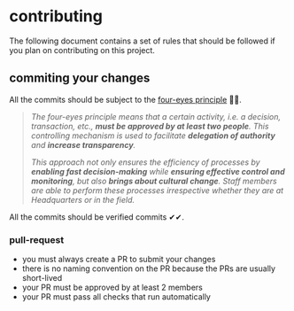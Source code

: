 # contributing

The following document contains a set of rules that should be followed if you plan on contributing on this project.

## commiting your changes

All the commits should be subject to the [four-eyes principle](https://www.unido.org/overview/member-states/change-management/faq/what-four-eyes-principle) 👀👀.

> _The four-eyes principle means that a certain activity, i.e. a decision, transaction, etc., **must be approved by at least two people**. This controlling mechanism is used to facilitate **delegation of authority** and **increase transparency**._
>
> _This approach not only ensures the efficiency of processes by **enabling fast decision-making** while **ensuring effective control and monitoring**, but also **brings about cultural change**. Staff members are able to perform these processes irrespective whether they are at Headquarters or in the field._

All the commits should be verified commits ✔✔.

### pull-request

- you must always create a PR to submit your changes
- there is no naming convention on the PR because the PRs are usually short-lived
- your PR must be approved by at least 2 members
- your PR must pass all checks that run automatically
